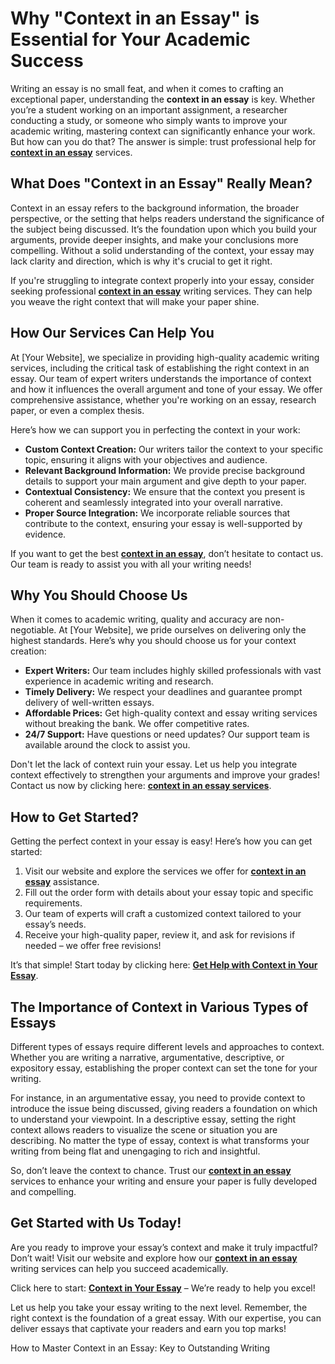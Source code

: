 <h1>Why "Context in an Essay" is Essential for Your Academic Success</h1>

<p>Writing an essay is no small feat, and when it comes to crafting an exceptional paper, understanding the <strong>context in an essay</strong> is key. Whether you’re a student working on an important assignment, a researcher conducting a study, or someone who simply wants to improve your academic writing, mastering context can significantly enhance your work. But how can you do that? The answer is simple: trust professional help for <a href="https://tinyurl.com/topessay?keyword=context+in+an+essay" target="_blank"><strong>context in an essay</strong></a> services.</p>

<h2>What Does "Context in an Essay" Really Mean?</h2>
<p>Context in an essay refers to the background information, the broader perspective, or the setting that helps readers understand the significance of the subject being discussed. It’s the foundation upon which you build your arguments, provide deeper insights, and make your conclusions more compelling. Without a solid understanding of the context, your essay may lack clarity and direction, which is why it's crucial to get it right.</p>

<p>If you're struggling to integrate context properly into your essay, consider seeking professional <a href="https://tinyurl.com/topessay?keyword=context+in+an+essay" target="_blank"><strong>context in an essay</strong></a> writing services. They can help you weave the right context that will make your paper shine.</p>

<h2>How Our Services Can Help You</h2>
<p>At [Your Website], we specialize in providing high-quality academic writing services, including the critical task of establishing the right context in an essay. Our team of expert writers understands the importance of context and how it influences the overall argument and tone of your essay. We offer comprehensive assistance, whether you're working on an essay, research paper, or even a complex thesis.</p>

<p>Here’s how we can support you in perfecting the context in your work:</p>

<ul>
  <li><strong>Custom Context Creation:</strong> Our writers tailor the context to your specific topic, ensuring it aligns with your objectives and audience.</li>
  <li><strong>Relevant Background Information:</strong> We provide precise background details to support your main argument and give depth to your paper.</li>
  <li><strong>Contextual Consistency:</strong> We ensure that the context you present is coherent and seamlessly integrated into your overall narrative.</li>
  <li><strong>Proper Source Integration:</strong> We incorporate reliable sources that contribute to the context, ensuring your essay is well-supported by evidence.</li>
</ul>

<p>If you want to get the best <a href="https://tinyurl.com/topessay?keyword=context+in+an+essay" target="_blank"><strong>context in an essay</strong></a>, don’t hesitate to contact us. Our team is ready to assist you with all your writing needs!</p>

<h2>Why You Should Choose Us</h2>
<p>When it comes to academic writing, quality and accuracy are non-negotiable. At [Your Website], we pride ourselves on delivering only the highest standards. Here’s why you should choose us for your context creation:</p>

<ul>
  <li><strong>Expert Writers:</strong> Our team includes highly skilled professionals with vast experience in academic writing and research.</li>
  <li><strong>Timely Delivery:</strong> We respect your deadlines and guarantee prompt delivery of well-written essays.</li>
  <li><strong>Affordable Prices:</strong> Get high-quality context and essay writing services without breaking the bank. We offer competitive rates.</li>
  <li><strong>24/7 Support:</strong> Have questions or need updates? Our support team is available around the clock to assist you.</li>
</ul>

<p>Don't let the lack of context ruin your essay. Let us help you integrate context effectively to strengthen your arguments and improve your grades! Contact us now by clicking here: <a href="https://tinyurl.com/topessay?keyword=context+in+an+essay" target="_blank"><strong>context in an essay services</strong></a>.</p>

<h2>How to Get Started?</h2>
<p>Getting the perfect context in your essay is easy! Here’s how you can get started:</p>

<ol>
  <li>Visit our website and explore the services we offer for <a href="https://tinyurl.com/topessay?keyword=context+in+an+essay" target="_blank"><strong>context in an essay</strong></a> assistance.</li>
  <li>Fill out the order form with details about your essay topic and specific requirements.</li>
  <li>Our team of experts will craft a customized context tailored to your essay’s needs.</li>
  <li>Receive your high-quality paper, review it, and ask for revisions if needed – we offer free revisions!</li>
</ol>

<p>It’s that simple! Start today by clicking here: <a href="https://tinyurl.com/topessay?keyword=context+in+an+essay" target="_blank"><strong>Get Help with Context in Your Essay</strong></a>.</p>

<h2>The Importance of Context in Various Types of Essays</h2>
<p>Different types of essays require different levels and approaches to context. Whether you are writing a narrative, argumentative, descriptive, or expository essay, establishing the proper context can set the tone for your writing.</p>

<p>For instance, in an argumentative essay, you need to provide context to introduce the issue being discussed, giving readers a foundation on which to understand your viewpoint. In a descriptive essay, setting the right context allows readers to visualize the scene or situation you are describing. No matter the type of essay, context is what transforms your writing from being flat and unengaging to rich and insightful.</p>

<p>So, don’t leave the context to chance. Trust our <a href="https://tinyurl.com/topessay?keyword=context+in+an+essay" target="_blank"><strong>context in an essay</strong></a> services to enhance your writing and ensure your paper is fully developed and compelling.</p>

<h2>Get Started with Us Today!</h2>
<p>Are you ready to improve your essay’s context and make it truly impactful? Don’t wait! Visit our website and explore how our <a href="https://tinyurl.com/topessay?keyword=context+in+an+essay" target="_blank"><strong>context in an essay</strong></a> writing services can help you succeed academically.</p>

<p>Click here to start: <a href="https://tinyurl.com/topessay?keyword=context+in+an+essay" target="_blank"><strong>Context in Your Essay</strong></a> – We’re ready to help you excel!</p>

<p>Let us help you take your essay writing to the next level. Remember, the right context is the foundation of a great essay. With our expertise, you can deliver essays that captivate your readers and earn you top marks!</p>
How to Master Context in an Essay: Key to Outstanding Writing
